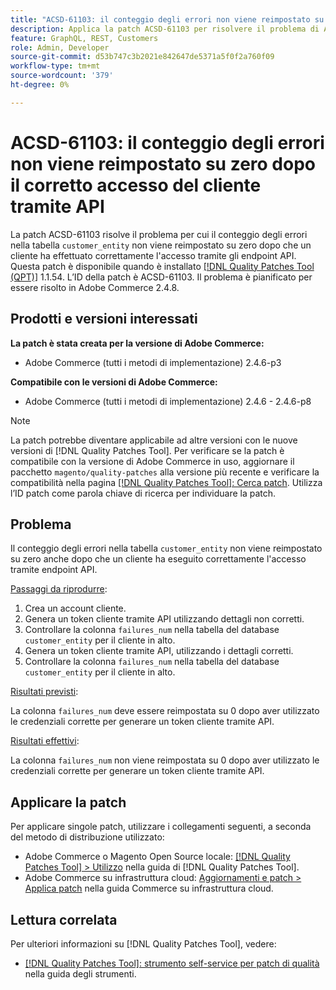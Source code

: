```yaml
---
title: "ACSD-61103: il conteggio degli errori non viene reimpostato su zero dopo il corretto accesso del cliente tramite API"
description: Applica la patch ACSD-61103 per risolvere il problema di Adobe Commerce, in cui il conteggio degli errori nella tabella "customer_entity" non viene reimpostato su zero dopo che un cliente ha effettuato correttamente l’accesso tramite gli endpoint API.
feature: GraphQL, REST, Customers
role: Admin, Developer
source-git-commit: d53b747c3b2021e842647de5371a5f0f2a760f09
workflow-type: tm+mt
source-wordcount: '379'
ht-degree: 0%

---
```



# ACSD-61103: il conteggio degli errori non viene reimpostato su zero dopo il corretto accesso del cliente tramite API

La patch ACSD-61103 risolve il problema per cui il conteggio degli errori nella tabella `customer_entity` non viene reimpostato su zero dopo che un cliente ha effettuato correttamente l&#39;accesso tramite gli endpoint API. Questa patch è disponibile quando è installato [[!DNL Quality Patches Tool (QPT)]](/help/tools/quality-patches-tool/quality-patches-tool-to-self-serve-quality-patches.md) 1.1.54. L’ID della patch è ACSD-61103. Il problema è pianificato per essere risolto in Adobe Commerce 2.4.8.

## Prodotti e versioni interessati

**La patch è stata creata per la versione di Adobe Commerce:**

* Adobe Commerce (tutti i metodi di implementazione) 2.4.6-p3

**Compatibile con le versioni di Adobe Commerce:**

* Adobe Commerce (tutti i metodi di implementazione) 2.4.6 - 2.4.6-p8

>[!NOTE]
>
>La patch potrebbe diventare applicabile ad altre versioni con le nuove versioni di [!DNL Quality Patches Tool]. Per verificare se la patch è compatibile con la versione di Adobe Commerce in uso, aggiornare il pacchetto `magento/quality-patches` alla versione più recente e verificare la compatibilità nella pagina [[!DNL Quality Patches Tool]: Cerca patch](https://experienceleague.adobe.com/tools/commerce-quality-patches/index.html?lang=it). Utilizza l’ID patch come parola chiave di ricerca per individuare la patch.

## Problema

Il conteggio degli errori nella tabella `customer_entity` non viene reimpostato su zero anche dopo che un cliente ha eseguito correttamente l&#39;accesso tramite endpoint API.

<u>Passaggi da riprodurre</u>:

1. Crea un account cliente.
1. Genera un token cliente tramite API utilizzando dettagli non corretti.
1. Controllare la colonna `failures_num` nella tabella del database `customer_entity` per il cliente in alto.
1. Genera un token cliente tramite API, utilizzando i dettagli corretti.
1. Controllare la colonna `failures_num` nella tabella del database `customer_entity` per il cliente in alto.

<u>Risultati previsti</u>:

La colonna `failures_num` deve essere reimpostata su 0 dopo aver utilizzato le credenziali corrette per generare un token cliente tramite API.

<u>Risultati effettivi</u>:

La colonna `failures_num` non viene reimpostata su 0 dopo aver utilizzato le credenziali corrette per generare un token cliente tramite API.

## Applicare la patch

Per applicare singole patch, utilizzare i collegamenti seguenti, a seconda del metodo di distribuzione utilizzato:

* Adobe Commerce o Magento Open Source locale: [[!DNL Quality Patches Tool] > Utilizzo](/help/tools/quality-patches-tool/usage.md) nella guida di [!DNL Quality Patches Tool].
* Adobe Commerce su infrastruttura cloud: [Aggiornamenti e patch > Applica patch](https://experienceleague.adobe.com/docs/commerce-cloud-service/user-guide/develop/upgrade/apply-patches.html?lang=it) nella guida Commerce su infrastruttura cloud.

## Lettura correlata

Per ulteriori informazioni su [!DNL Quality Patches Tool], vedere:

* [[!DNL Quality Patches Tool]: strumento self-service per patch di qualità](/help/tools/quality-patches-tool/quality-patches-tool-to-self-serve-quality-patches.md) nella guida degli strumenti.

